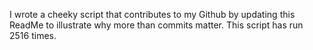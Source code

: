 I wrote a cheeky script that contributes to my Github by updating this ReadMe to illustrate why more than commits matter. This script has run 2516 times.